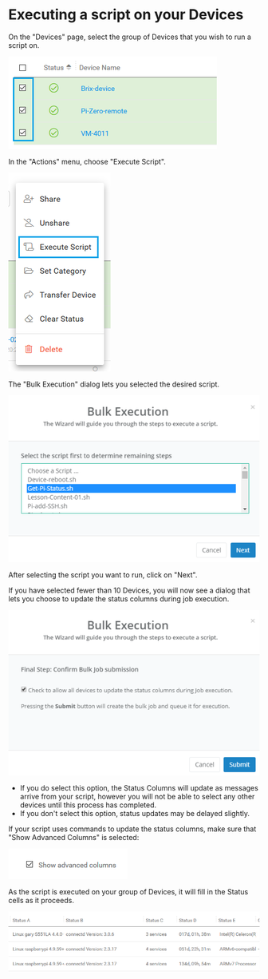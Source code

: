 # Executing a script on your Devices

On the "Devices" page, select the group of Devices that you wish to run a script on.

![](../../.gitbook/assets/image%20%28313%29.png)

In the "Actions" menu, choose "Execute Script".  

![](../../.gitbook/assets/image%20%28434%29.png)

The "Bulk Execution" dialog lets you selected the desired script.  

![](../../.gitbook/assets/image%20%28331%29.png)

After selecting the script you want to run, click on "Next".

If you have selected fewer than 10 Devices, you will now see a dialog that lets you choose to update the status columns during job execution.  

![](../../.gitbook/assets/image%20%28309%29.png)

* If you do select this option, the Status Columns will update as messages arrive from your script, however you will not be able to select any other devices until this process has completed.
* If you don't select this option, status updates may be delayed slightly.

If your script uses commands to update the status columns,  make sure that "Show Advanced Columns" is selected:

![](../../.gitbook/assets/image%20%283%29.png)

As the script is executed on your group of Devices, it will fill in the Status cells as it proceeds.

![](../../.gitbook/assets/image%20%28191%29.png)

